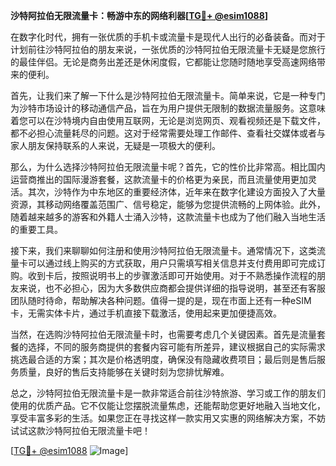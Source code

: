 **沙特阿拉伯无限流量卡：畅游中东的网络利器[[TG💪+ @esim1088](https://t.me/s/esim1088)]**

在数字化时代，拥有一张优质的手机卡或流量卡是现代人出行的必备装备。而对于计划前往沙特阿拉伯的朋友来说，一张优质的沙特阿拉伯无限流量卡无疑是您旅行的最佳伴侣。无论是商务出差还是休闲度假，它都能让您随时随地享受高速网络带来的便利。

首先，让我们来了解一下什么是沙特阿拉伯无限流量卡。简单来说，它是一种专门为沙特市场设计的移动通信产品，旨在为用户提供无限制的数据流量服务。这意味着您可以在沙特境内自由使用互联网，无论是浏览网页、观看视频还是下载文件，都不必担心流量耗尽的问题。这对于经常需要处理工作邮件、查看社交媒体或者与家人朋友保持联系的人来说，无疑是一项极大的便利。

那么，为什么选择沙特阿拉伯无限流量卡呢？首先，它的性价比非常高。相比国内运营商推出的国际漫游套餐，这款流量卡的价格更为亲民，而且流量使用更加灵活。其次，沙特作为中东地区的重要经济体，近年来在数字化建设方面投入了大量资源，其移动网络覆盖范围广、信号稳定，能够为您提供流畅的上网体验。此外，随着越来越多的游客和外籍人士涌入沙特，这款流量卡也成为了他们融入当地生活的重要工具。

接下来，我们来聊聊如何注册和使用沙特阿拉伯无限流量卡。通常情况下，这类流量卡可以通过线上购买的方式获取，用户只需填写相关信息并支付费用即可完成订购。收到卡后，按照说明书上的步骤激活即可开始使用。对于不熟悉操作流程的朋友来说，也不必担心，因为大多数供应商都会提供详细的指导说明，甚至还有客服团队随时待命，帮助解决各种问题。值得一提的是，现在市面上还有一种eSIM卡，无需实体卡片，通过手机直接下载激活，使用起来更加便捷高效。

当然，在选购沙特阿拉伯无限流量卡时，也需要考虑几个关键因素。首先是流量套餐的选择，不同的服务商提供的套餐内容可能有所差异，建议根据自己的实际需求挑选最合适的方案；其次是价格透明度，确保没有隐藏收费项目；最后则是售后服务质量，良好的售后支持能够在关键时刻为您排忧解难。

总之，沙特阿拉伯无限流量卡是一款非常适合前往沙特旅游、学习或工作的朋友们使用的优质产品。它不仅能让您摆脱流量焦虑，还能帮助您更好地融入当地文化，享受丰富多彩的生活。如果您正在寻找这样一款实用又实惠的网络解决方案，不妨试试这款沙特阿拉伯无限流量卡吧！

[[TG💪+ @esim1088](https://t.me/s/esim1088) ![Image](https://i.postimg.cc/4NQfJmqS/Snipaste-2025-05-13-00-14-12.png)]
